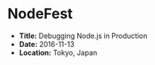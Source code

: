 # NodeFest

- **Title:** Debugging Node.js in Production
- **Date:** 2016-11-13
- **Location:** Tokyo, Japan
